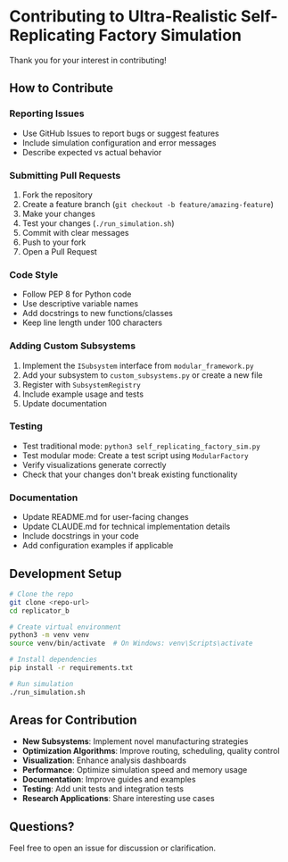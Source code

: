 # Contributing to Ultra-Realistic Self-Replicating Factory Simulation

Thank you for your interest in contributing!

## How to Contribute

### Reporting Issues
- Use GitHub Issues to report bugs or suggest features
- Include simulation configuration and error messages
- Describe expected vs actual behavior

### Submitting Pull Requests
1. Fork the repository
2. Create a feature branch (`git checkout -b feature/amazing-feature`)
3. Make your changes
4. Test your changes (`./run_simulation.sh`)
5. Commit with clear messages
6. Push to your fork
7. Open a Pull Request

### Code Style
- Follow PEP 8 for Python code
- Use descriptive variable names
- Add docstrings to new functions/classes
- Keep line length under 100 characters

### Adding Custom Subsystems
1. Implement the `ISubsystem` interface from `modular_framework.py`
2. Add your subsystem to `custom_subsystems.py` or create a new file
3. Register with `SubsystemRegistry`
4. Include example usage and tests
5. Update documentation

### Testing
- Test traditional mode: `python3 self_replicating_factory_sim.py`
- Test modular mode: Create a test script using `ModularFactory`
- Verify visualizations generate correctly
- Check that your changes don't break existing functionality

### Documentation
- Update README.md for user-facing changes
- Update CLAUDE.md for technical implementation details
- Include docstrings in your code
- Add configuration examples if applicable

## Development Setup

```bash
# Clone the repo
git clone <repo-url>
cd replicator_b

# Create virtual environment
python3 -m venv venv
source venv/bin/activate  # On Windows: venv\Scripts\activate

# Install dependencies
pip install -r requirements.txt

# Run simulation
./run_simulation.sh
```

## Areas for Contribution

- **New Subsystems**: Implement novel manufacturing strategies
- **Optimization Algorithms**: Improve routing, scheduling, quality control
- **Visualization**: Enhance analysis dashboards
- **Performance**: Optimize simulation speed and memory usage
- **Documentation**: Improve guides and examples
- **Testing**: Add unit tests and integration tests
- **Research Applications**: Share interesting use cases

## Questions?

Feel free to open an issue for discussion or clarification.